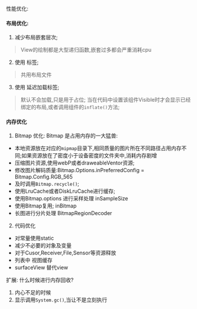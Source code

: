 性能优化:

#### 布局优化:
 1. 减少布局嵌套层次; 
 > View的绘制都是大型递归函数,嵌套过多都会严重消耗cpu

 2. 使用<include> 标签;
 > 共用布局文件

 3. 使用<ViewStub> 延迟加载标签; 
 > 默认不会加载,只是用于占位;
 > 当在代码中设置该组件Visible时才会显示已经绑定的布局,或者调用组件的`inflate()`方法;

 #### 内存优化

 1. Bitmap 优化:
 Bitmap 是占用内存的一大猛兽:
  * 本地资源放在对应的`mipmap`目录下,相同质量的图片所在不同路径占用内存不同;如果资源放在了密度小于设备密度的文件夹中,消耗内存剧增
  * 压缩图片资源,使用webP或者draweableVentor资源;
  * 修改图片解码质量:Bitmap.Options.inPreferredConfig  = Bitmap.Config.RGB_565
  * 及时调用`Bitmap.recycle()`;
  * 使用LruCache或者DiskLruCache进行缓存;
  * 使用Bitmap.options 进行采样处理 inSampleSize 
  * 使用Bitmap复用; inBitmap 
  * 长图进行分片处理  BitmapRegionDecoder 

  2. 代码优化

  * 对常量使用static
  * 减少不必要的对象及变量
  * 对于Cusor,Receiver,File,Sensor等资源释放
  * 列表中 视图缓存
  *  surfaceView 替代view



扩展: 什么时候进行内存回收?
 1. 内心不足的时候
 2. 显示调用`System.gc()`,当让不是立刻执行